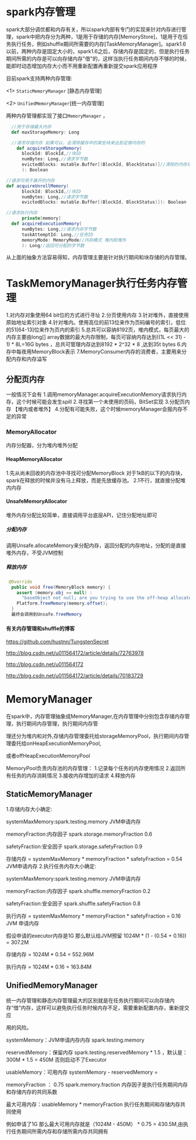 # spark内存管理




spark大部分调优都和内存有关，所以spark内部有专门的实现来针对内存进行管理，spark中把内存分为两种，1是用于存储的内存[MemoryStore]，1是用于在任务执行任务，例如shuffle期间所需要的内存[TaskMemoryManager]。spark1.6以前，两种内存是固定大小的，spark1.6之后，存储内存是固定的，但是执行任务期间所需的内存是可以向存储内存"借"的，这样当执行任务期间内存不够的时候，能即时动态增加内存大小而不用重新配置再重新提交spark应用程序

目前spark支持两种内存管理:

<1> ```StaticMemoryManager``` [静态内存管理]

<2> ```UnifiedMemoryManager```[统一内存管理]

两种内存管理都实现了接口```MemoryManager``` ，

```scala
  //用于存储最大内存
  def maxStorageMemory: Long

  //请求存储内存 如果可以，会清除缓存中的某些块来达到足够内存的
    def acquireStorageMemory(
      blockId: BlockId,//块ID
      numBytes: Long,//请求字节数
      evictedBlocks: mutable.Buffer[(BlockId, BlockStatus)]//清除的内存块
      ): Boolean

//请求可用于展开的内存  
def acquireUnrollMemory(
      blockId: BlockId,//块ID
      numBytes: Long,//请求字节数
      evictedBlocks: mutable.Buffer[(BlockId, BlockStatus)]): Boolean

//请求执行内存
      private[memory]
  def acquireExecutionMemory(
      numBytes: Long,//请求内存字节数
      taskAttemptId: Long,//任务ID
      memoryMode: MemoryMode//内存模式 堆内和堆外
      ): Long//返回可分配的字节数
```

从上面的抽象方法容易得知，内存管理主要是针对执行期间和块存储的内存管理。

# TaskMemoryManager执行任务内存管理
1.对内存对象使用64 bit位的方式进行寻址
2.分页使用内存
3.针对堆外，直接使用原始地址索引对象
4.针对堆内。使用高位的前13位来作为页码编号的索引，低位的51[64-13]位来作为页内的索引
5.总共可以容纳8192页，堆内模式，每页最大的内存主要由long[] array数据的最大内存限制，每页可容纳内存达到((1L << 31) - 1) * 8L=16G bytes ，总共可管理内存达到8192 * 2^32 * 8 ,达到35t bytes
6.内存中每夜用MemoryBlock表示
7.MemoryConsumer内存的消费者，主要用来分配内存和内存溢写
## 分配页内存
一般情况下会有
1.调用memoryManager.acquireExecutionMemory请求执行内存，这个时候可能会发生spill
2.寻找第一个未使用的页码，BitSet实现
3.分配页内存 【堆内或者堆外】
4.分配有可能失败，这个时候memoryManager会报内存不足的异常
### MemoryAllocator
内存分配器，分为堆内堆外分配
#### HeapMemoryAllocator
1.先从尚未回收的内存池中寻找可分配MemoryBlock
对于1kB的以下的内存块，spark在释放的时候并没有马上释放，而是先放缓存池。
2.1不行，就直接分配堆内内存

#### UnsafeMemoryAllocator
堆外内存分配比较简单，直接调用平台底层API，记住分配地址即可
##### 分配内存
调用Unsafe.allocateMemory来分配内存，返回分配的内存地址，分配的是直接堆外内存，不受JVM控制
##### 释放内存
```java
 @Override
  public void free(MemoryBlock memory) {
    assert (memory.obj == null) :
      "baseObject not null; are you trying to use the off-heap allocator to free on-heap memory?";
    Platform.freeMemory(memory.offset);
  }
  最终会调用到Unsafe.freeMemory
```

#### 有关内存管理和shuffle的博客

https://github.com/hustnn/TungstenSecret

http://blog.csdn.net/u011564172/article/details/72763978

http://blog.csdn.net/u011564172

http://blog.csdn.net/u011564172/article/details/70183729

# MemoryManager

在spark中，内存管理抽象成MemoryManager,在内存管理中分别包含存储内存管理，执行期间内存管理，执行期间内存管

理还分为堆内和对外,存储内存管理委托给storageMemoryPool，执行期间内存管理委托给onHeapExecutionMemoryPool,

或者offHeapExecutionMemoryPool


MemoryPool负责内存池的内存管理：
1.记录每个任务的内存使用情况
2.返回所有任务的内存消耗情况
3.接收内存增加的请求
4.释放内存

## StaticMemoryManager
1.存储内存大小确定:

systemMaxMemory:spark.testing.memory JVM申请内存 

memoryFraction:内存因子 spark.storage.memoryFraction  0.6

safetyFraction:安全因子 spark.storage.safetyFraction  0.9

存储内存 = systemMaxMemory * memoryFraction * safetyFraction = 0.54 JVM申请内存
2.执行任务内存大小确定:

systemMaxMemory:spark.testing.memory JVM申请内存 

memoryFraction:内存因子 spark.shuffle.memoryFraction  0.2

safetyFraction:安全因子 spark.shuffle.safetyFraction  0.8

执行内存 = systemMaxMemory * memoryFraction * safetyFraction = 0.16 JVM 申请内存

假设申请的executor内存是1G 那么默认给JVM预留 1024M * (1 - (0.54 + 0.16)) = 307.2M

存储内存 = 1024M * 0.54 = 552.96M

执行内存 = 1024M * 0.16 = 163.84M 

## UnifiedMemoryManager

统一内存管理和静态内存管理最大的区别就是在任务执行期间可以向存储内存“借”内存，这样可以避免执行任务时候内存不足，需要重新配置内存，重新提交应

用的风险。

systemMemory：JVM申请内存内存  spark.testing.memory

reservedMemory：保留内存 spark.testing.reservedMemory * 1.5 ，默认是：300M * 1.5 = 450M  否则启动不了Executor

usableMemory：可用内存 systemMemory - reservedMemory = 

memoryFraction ： 0.75 spark.memory.fraction  内存因子是执行任务期间内存和存储内存的共同系数

最大可用内存：usableMemory * memoryFraction   执行任务期间和存储内存共同使用

例如申请了1G 那么最大可用内存就是（1024M - 450M） * 0.75 = 430.5M,由执行任务期间所需内存和存储所需内存共同拥有









